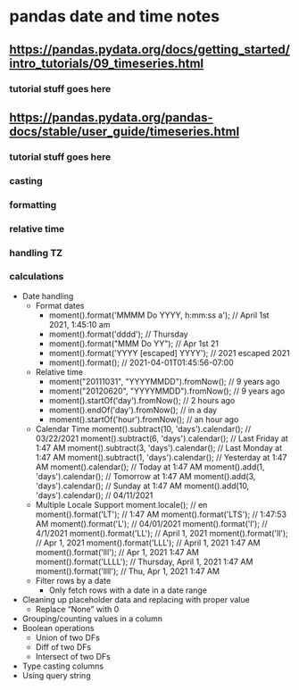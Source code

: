 # pandas date and time notes

## https://pandas.pydata.org/docs/getting_started/intro_tutorials/09_timeseries.html
### tutorial stuff goes here

## https://pandas.pydata.org/pandas-docs/stable/user_guide/timeseries.html
### tutorial stuff goes here



### casting
### formatting
### relative time
### handling TZ
### calculations

* Date handling
    * Format dates
        * moment().format('MMMM Do YYYY, h:mm:ss a'); // April 1st 2021, 1:45:10 am
        * moment().format('dddd');                    // Thursday
        * moment().format("MMM Do YY");               // Apr 1st 21
        * moment().format('YYYY [escaped] YYYY');     // 2021 escaped 2021
        * moment().format();        // 2021-04-01T01:45:56-07:00
    * Relative time
        * moment("20111031", "YYYYMMDD").fromNow(); // 9 years ago
        * moment("20120620", "YYYYMMDD").fromNow(); // 9 years ago
        * moment().startOf('day').fromNow();        // 2 hours ago
        * moment().endOf('day').fromNow();          // in a day
        * moment().startOf('hour').fromNow();       // an hour ago
    * Calendar Time
      moment().subtract(10, 'days').calendar(); // 03/22/2021
      moment().subtract(6, 'days').calendar();  // Last Friday at 1:47 AM
      moment().subtract(3, 'days').calendar();  // Last Monday at 1:47 AM
      moment().subtract(1, 'days').calendar();  // Yesterday at 1:47 AM
      moment().calendar();                      // Today at 1:47 AM
      moment().add(1, 'days').calendar();       // Tomorrow at 1:47 AM
      moment().add(3, 'days').calendar();       // Sunday at 1:47 AM
      moment().add(10, 'days').calendar();      // 04/11/2021
    * Multiple Locale Support
      moment.locale();         // en
      moment().format('LT');   // 1:47 AM
      moment().format('LTS');  // 1:47:53 AM
      moment().format('L');    // 04/01/2021
      moment().format('l');    // 4/1/2021
      moment().format('LL');   // April 1, 2021
      moment().format('ll');   // Apr 1, 2021
      moment().format('LLL');  // April 1, 2021 1:47 AM
      moment().format('lll');  // Apr 1, 2021 1:47 AM
      moment().format('LLLL'); // Thursday, April 1, 2021 1:47 AM
      moment().format('llll'); // Thu, Apr 1, 2021 1:47 AM
    * Filter rows by a date
        * Only fetch rows with a date in a date range
* Cleaning up placeholder data and replacing with proper value
    * Replace “None” with 0
* Grouping/counting values in a column
* Boolean operations
    * Union of two DFs
    * Diff of two DFs
    * Intersect of two DFs
* Type casting columns
* Using query string
